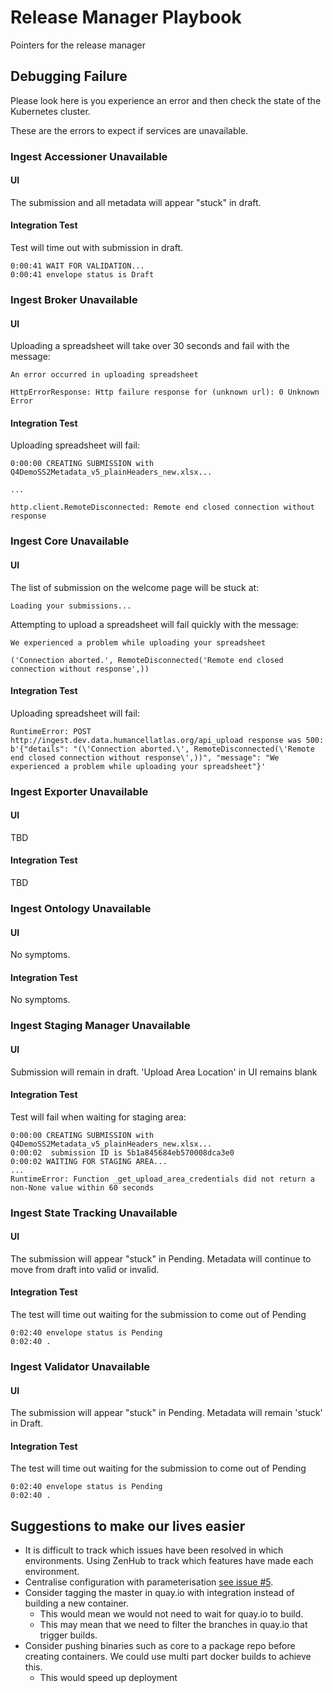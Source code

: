# Release Manager Playbook

Pointers for the release manager

## Debugging Failure 
Please look here is you experience an error and then check the state of the Kubernetes cluster.

These are the errors to expect if services are unavailable.

### Ingest Accessioner Unavailable

#### UI
The submission and all metadata will appear "stuck" in draft.

#### Integration Test
Test will time out with submission in draft.
```
0:00:41 WAIT FOR VALIDATION...
0:00:41 envelope status is Draft
```

### Ingest Broker Unavailable

#### UI
Uploading a spreadsheet will take over 30 seconds and fail with the message:
```
An error occurred in uploading spreadsheet

HttpErrorResponse: Http failure response for (unknown url): 0 Unknown Error
```

#### Integration Test
Uploading spreadsheet will fail:
```
0:00:00 CREATING SUBMISSION with Q4DemoSS2Metadata_v5_plainHeaders_new.xlsx...

...

http.client.RemoteDisconnected: Remote end closed connection without response
```

### Ingest Core Unavailable

#### UI
The list of submission on the welcome page will be stuck at:

```
Loading your submissions...
```
Attempting to upload a spreadsheet will fail quickly with the message:

```
We experienced a problem while uploading your spreadsheet

('Connection aborted.', RemoteDisconnected('Remote end closed connection without response',))
```

#### Integration Test
Uploading spreadsheet will fail:
```
RuntimeError: POST http://ingest.dev.data.humancellatlas.org/api_upload response was 500: b'{"details": "(\'Connection aborted.\', RemoteDisconnected(\'Remote end closed connection without response\',))", "message": "We experienced a problem while uploading your spreadsheet"}'
```

### Ingest Exporter Unavailable

#### UI

TBD

#### Integration Test

TBD

### Ingest Ontology Unavailable

#### UI
No symptoms.

#### Integration Test
No symptoms.

### Ingest Staging Manager Unavailable

#### UI
Submission will remain in draft. 'Upload Area Location' in UI remains blank

#### Integration Test
Test will fail when waiting for staging area:
```
0:00:00 CREATING SUBMISSION with Q4DemoSS2Metadata_v5_plainHeaders_new.xlsx...
0:00:02  submission ID is 5b1a845684eb570008dca3e0
0:00:02 WAITING FOR STAGING AREA...
...
RuntimeError: Function _get_upload_area_credentials did not return a non-None value within 60 seconds
```

### Ingest State Tracking Unavailable

#### UI
The submission will appear "stuck" in Pending. Metadata will continue to move from draft into valid or invalid.

#### Integration Test
The test will time out waiting for the submission to come out of Pending
```
0:02:40 envelope status is Pending
0:02:40 .
```

### Ingest Validator Unavailable

#### UI
The submission will appear "stuck" in Pending. Metadata will remain 'stuck' in Draft.

#### Integration Test
The test will time out waiting for the submission to come out of Pending
```
0:02:40 envelope status is Pending
0:02:40 .
```

## Suggestions to make our lives easier
- It is difficult to track which issues have been resolved in which environments. Using ZenHub to track which features have made each environment.
- Centralise configuration with parameterisation [see issue #5](https://app.zenhub.com/workspace/o/humancellatlas/ingest-central/issues/5).
- Consider tagging the master in quay.io with integration instead of building a new container. 
  - This would mean we would not need to wait for quay.io to build.
  - This may mean that we need to filter the branches in quay.io that trigger builds.
- Consider pushing binaries such as core to a package repo before creating containers. We could use multi part docker builds to achieve this.
  - This would speed up deployment
